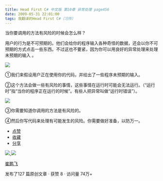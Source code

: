 ```yaml
---
title: Head First C# 中文版 第10章 异常处理 page456
date: 2009-05-31 22:01:00
tags: 我翻译的Head First C#（习作）
---
```

当你要调用的方法有风险的时候会怎么样？

  

用户的行为是不可预期的。他们会给你的程序输入各种奇怪的数据，还会以你不可预期的方式点击一些东西。不过这也不要紧，因为你可以用良好的异常处理来处理未预期的输入
。

![](https://p-blog.csdn.net/images/p_blog_csdn_net/cuipengfei1/EntryImages/20090531/2009-05-31_21-43-03.jpg)

①我们来假设用户正在使用你的代码，并给出了一些程序未预期的输入。

  

②这个方法会做一些有风险的事情，这些事情在运行时可能会无法运行。（“运行时”指“当你的程序正在运行的时候”。有些人把异常叫做“运行时错误”）。

  

![](https://p-blog.csdn.net/images/p_blog_csdn_net/cuipengfei1/EntryImages/20090531/2009-05-31_21-43-17.jpg)

③你需要知道你调用的方法是有风险的。

  

④然后你写代码来处理有可能发生的风险。你需要做好准备，以防万一。

  * [ 点赞  ](javascript:;)
  * [ 收藏  ](javascript:;)
  * [ 分享 ](javascript:;)

[ ![](https://profile.csdnimg.cn/5/2/5/3_cuipengfei1)
![](https://g.csdnimg.cn/static/user-reg-year/1x/11.png)
](https://blog.csdn.net/cuipengfei1)

[ 崔鹏飞 ](https://blog.csdn.net/cuipengfei1)

发布了127 篇原创文章  ·  获赞 8  ·  访问量 74万+

